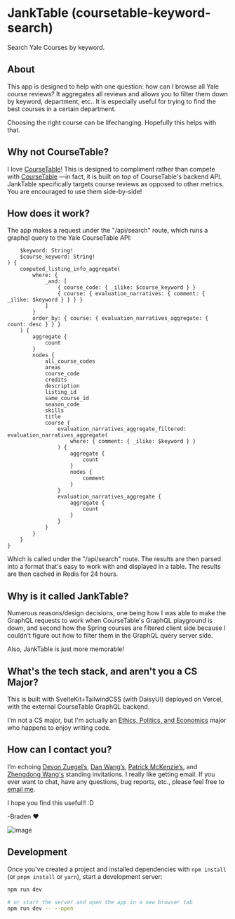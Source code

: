 # JankTable (coursetable-keyword-search)

Search Yale Courses by keyword.

## About

This app is designed to help with one question: how can I browse all Yale course reviews? It aggregates all reviews and allows you to filter them down by keyword, department, etc.. It is especially useful for trying to find the best courses in a certain department.

Choosing the right course can be lifechanging. Hopefully this helps with that.

## Why not CourseTable?
I love [CourseTable](https://www.coursetable.com/)! This is designed to compliment rather than compete with [CourseTable](https://www.coursetable.com/) —in fact, it is built on top of CourseTable's backend API. JankTable specifically targets course reviews as opposed to other metrics. You are encouraged to use them side-by-side!

## How does it work?
The app makes a request under the "/api/search" route, which runs a graphql query to the Yale CourseTable API:

```query searchCoursesByKeyword(
    $keyword: String!
    $course_keyword: String!
) {
    computed_listing_info_aggregate(
        where: {
            _and: [
                { course_code: { _ilike: $course_keyword } }
                { course: { evaluation_narratives: { comment: { _ilike: $keyword } } } }
            ]
        }
        order_by: { course: { evaluation_narratives_aggregate: { count: desc } } }
    ) {
        aggregate {
            count
        }
        nodes {
            all_course_codes
            areas
            course_code
            credits
            description
            listing_id
            same_course_id
            season_code
            skills
            title
            course {
                evaluation_narratives_aggregate_filtered: evaluation_narratives_aggregate(
                    where: { comment: { _ilike: $keyword } }
                ) {
                    aggregate {
                        count
                    }
                    nodes {
                        comment
                    }
                }
                evaluation_narratives_aggregate {
                    aggregate {
                        count
                    }
                }
            }
        }
    }
}
```

Which is called under the "/api/search" route. The results are then parsed into a format that's easy to work with and displayed in a table. The results are then cached in Redis for 24 hours.

## Why is it called JankTable?
Numerous reasons/design decisions, one being how I was able to make the GraphQL requests to work when CourseTable's GraphQL playground is down, and second how the Spring courses are filtered client side because I couldn't figure out how to filter them in the GraphQL query server side.

Also, JankTable is just more memorable!

## What's the tech stack, and aren't you a CS Major?
This is built with SvelteKit+TailwindCSS (with DaisyUI) deployed on Vercel, with the external CourseTable GraphQL backend.

I'm not a CS major, but I'm actually an [Ethics, Politics, and Economics](http://catalog.yale.edu/ycps/subjects-of-instruction/ethics-politics-economics/) major who happens to enjoy writing code.

## How can I contact you?
I’m echoing [Devon Zuegel’s](https://devonzuegel.com/page/contact), [Dan Wang’s](https://danwang.co/contact), [Patrick McKenzie’s](https://www.kalzumeus.com/standing-invitation), and [Zhengdong Wang's](https://zhengdongwang.com/) standing invitations. I really like getting email. If you ever want to chat, have any questions, bug reports, etc., please feel free to [email me](braden.wong@yale.edu).

I hope you find this useful!! :D

-Braden ❤

![image](https://user-images.githubusercontent.com/13159333/201976345-834c433c-89ca-4613-bafd-507cf48e19d0.png)

## Development

Once you've created a project and installed dependencies with `npm install` (or `pnpm install` or `yarn`), start a development server:

```bash
npm run dev

# or start the server and open the app in a new browser tab
npm run dev -- --open
```
